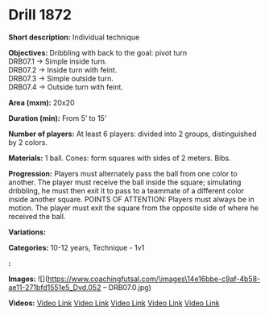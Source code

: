 # Drill 1872

**Short description:**
Individual technique

**Objectives:**
Dribbling with back to the goal: pivot turn  
DRB07.1 -> Simple inside turn.  
DRB07.2 -> Inside turn with feint.  
DRB07.3 -> Simple outside turn.  
DRB07.4 -> Outside turn with feint.

**Area (mxm):**
20x20

**Duration (min):**
From 5’ to 15’

**Number of players:**
At least 6 players: divided into 2 groups, distinguished by 2 colors.

**Materials:**
1 ball. Cones: form squares with sides of 2 meters. Bibs.

**Progression:**
Players must alternately pass the ball from one color to another. The player must receive the ball inside the square; simulating dribbling, he must then exit it to pass to a teammate of a different color inside another square. POINTS OF ATTENTION: Players must always be in motion. The player must exit the square from the opposite side of where he received the ball.

**Variations:**


**Categories:**
10-12 years, Technique - 1v1

**:**


**Images:**
![](https://www.coachingfutsal.com/\images\14e16bbe-c9af-4b58-ae11-271bfd1551e5_Dvd.052 – DRB07.0.jpg)

**Videos:**
[Video Link](https://www.youtube.com/embed/5Qp9xI7aCEQ)
[Video Link](https://www.youtube.com/embed/ejPUlpDhkLc)
[Video Link](https://www.youtube.com/embed/Okkh6Ot2U48)
[Video Link](https://www.youtube.com/embed/RDpdCKNgwUE)
[Video Link](https://www.youtube.com/embed/c_q_6hnVpqo)


